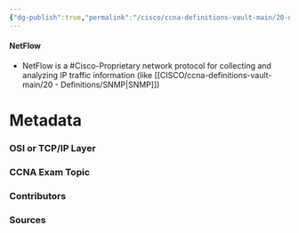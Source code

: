 ```yaml
---
{"dg-publish":true,"permalink":"/cisco/ccna-definitions-vault-main/20-definitions/net-flow/","tags":["defs_ccna"]}
---
```


#### NetFlow
- NetFlow is a #Cisco-Proprietary network protocol for collecting and analyzing IP traffic information (like [[CISCO/ccna-definitions-vault-main/20 - Definitions/SNMP\|SNMP]]) 





# Metadata
### OSI or TCP/IP Layer

### CCNA Exam Topic

### Contributors

### Sources

